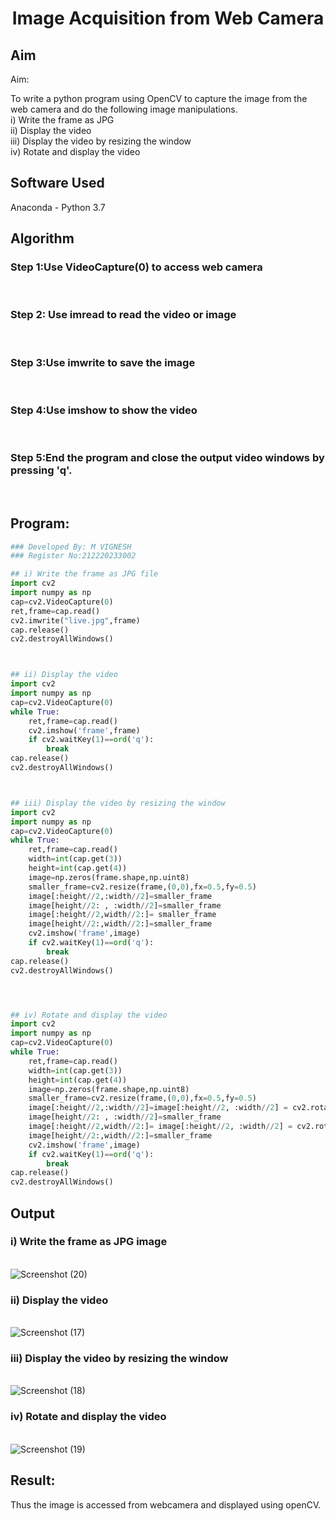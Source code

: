 # <p align="center">Image Acquisition from Web Camera</p>
## Aim
 
Aim:
 
To write a python program using OpenCV to capture the image from the web camera and do the following image manipulations. <br>
i) Write the frame as JPG <br>
ii) Display the video <br>
iii) Display the video by resizing the window <br>
iv) Rotate and display the video <br>

## Software Used
Anaconda - Python 3.7
## Algorithm
### Step 1:Use VideoCapture(0) to access web camera
<br>

### Step 2: Use imread to read the video or image
<br>

### Step 3:Use imwrite to save the image
<br>

### Step 4:Use imshow to show the video
<br>

### Step 5:End the program and close the output video windows by pressing 'q'.
<br>

## Program:
``` Python
### Developed By: M VIGNESH
### Register No:212220233002

## i) Write the frame as JPG file
import cv2
import numpy as np
cap=cv2.VideoCapture(0)
ret,frame=cap.read()
cv2.imwrite("live.jpg",frame) 
cap.release() 
cv2.destroyAllWindows()



## ii) Display the video
import cv2 
import numpy as np 
cap=cv2.VideoCapture(0) 
while True: 
    ret,frame=cap.read()
    cv2.imshow('frame',frame)
    if cv2.waitKey(1)==ord('q'): 
        break 
cap.release()
cv2.destroyAllWindows()



## iii) Display the video by resizing the window
import cv2 
import numpy as np 
cap=cv2.VideoCapture(0) 
while True: 
    ret,frame=cap.read()
    width=int(cap.get(3)) 
    height=int(cap.get(4)) 
    image=np.zeros(frame.shape,np.uint8)
    smaller_frame=cv2.resize(frame,(0,0),fx=0.5,fy=0.5)
    image[:height//2,:width//2]=smaller_frame 
    image[height//2: , :width//2]=smaller_frame
    image[:height//2,width//2:]= smaller_frame 
    image[height//2:,width//2:]=smaller_frame
    cv2.imshow('frame',image) 
    if cv2.waitKey(1)==ord('q'): 
        break 
cap.release()  
cv2.destroyAllWindows()




## iv) Rotate and display the video
import cv2 
import numpy as np 
cap=cv2.VideoCapture(0) 
while True: 
    ret,frame=cap.read()
    width=int(cap.get(3)) 
    height=int(cap.get(4)) 
    image=np.zeros(frame.shape,np.uint8)
    smaller_frame=cv2.resize(frame,(0,0),fx=0.5,fy=0.5)
    image[:height//2,:width//2]=image[:height//2, :width//2] = cv2.rotate(smaller_frame,cv2.cv2.ROTATE_180) 
    image[height//2: , :width//2]=smaller_frame
    image[:height//2,width//2:]= image[:height//2, :width//2] = cv2.rotate(smaller_frame,cv2.cv2.ROTATE_180) 
    image[height//2:,width//2:]=smaller_frame
    cv2.imshow('frame',image) 
    if cv2.waitKey(1)==ord('q'): 
        break 
cap.release()
cv2.destroyAllWindows()


```
## Output

### i) Write the frame as JPG image
</br>![Screenshot (20)](https://user-images.githubusercontent.com/75234588/162613622-0f1b4d6e-8784-4a32-908a-5d072feb92b9.png)
</br>


### ii) Display the video
</br>![Screenshot (17)](https://user-images.githubusercontent.com/75234588/162613630-aead3d8d-a79c-4aba-b749-264362aee83b.png)
</br>


### iii) Display the video by resizing the window
</br>![Screenshot (18)](https://user-images.githubusercontent.com/75234588/162613639-08bb657e-5fb1-40f3-8a8e-b108ee7d3261.png)
</br>



### iv) Rotate and display the video
</br>![Screenshot (19)](https://user-images.githubusercontent.com/75234588/162613643-c4c2d884-bbd3-4721-9e59-f8366fe5ff20.png)
</br>





## Result:
Thus the image is accessed from webcamera and displayed using openCV.
